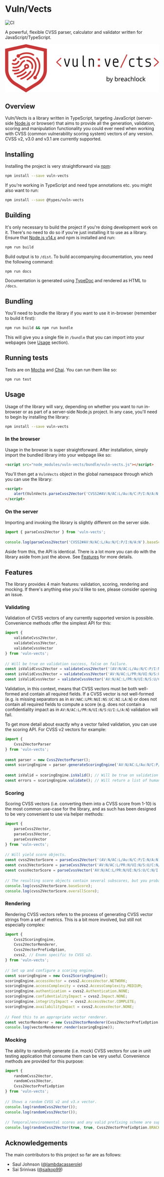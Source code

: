 # Vuln/Vects

![CI](https://github.com/security-breachlock/vuln-vects/actions/workflows/main.yml/badge.svg)

A powerful, flexible CVSS parser, calculator and validator written for JavaScript/TypeScript.

![Logo](logo-readme.svg)

## Overview
Vuln/Vects is a library written in TypeScript, targeting JavaScript (server-side [Node.js](https://nodejs.org/en/) or
browser) that aims to provide all the generation, validation, scoring and manipulation functionality you could ever need
when working with CVSS (common vulnerability scoring system) vectors of any version. CVSS v2, v3.0 and v3.1 are
currently supported.

## Installing
Installing the project is very straightforward via [npm](https://www.npmjs.com/):

```bash
npm install --save vuln-vects
```

If you're working in TypeScript and need type annotations etc. you might also want to run:

```bash
npm install --save @types/vuln-vects
```

## Building
It's only necessary to build the project if you're doing development work on it. There's no need to do so if you're just installing it to use as a library. Ensure that [Node.js v14.x](https://nodejs.org/en/) and npm is installed and run:

```bash
npm run build
```

Build output is to `/dist`. To build accompanying documentation, you need the following command:

```bash
npm run docs
```

Documentation is generated using [TypeDoc](https://typedoc.org/) and rendered as HTML to `/docs`.

## Bundling
You'll need to bundle the library if you want to use it in-browser (remember to build it first):

```bash
npm run build && npm run bundle
```

This will give you a single file in `/bundle` that you can import into your webpages (see [Usage](#usage) section).

## Running tests
Tests are on [Mocha](https://mochajs.org/) and [Chai](https://www.chaijs.com/). You can run them like so:

```bash
npm run test
```

## Usage
Usage of the library will vary, depending on whether you want to run in-browser or as part of a server-side Node.js project. In any case, you'll need to begin by installing the library:

```bash
npm install --save vuln-vects
```

### In the browser
Usage in the browser is super straightforward. After installation, simply import the bundled library into your webpage like so:

```html
<script src="node_modules/vuln-vects/bundle/vuln-vects.js"></script>
```

You'll then get a `VulnVects` object in the global namespace through which you can use the library:

```html
<script>
    alert(VulnVects.parseCvss2Vector('CVSS2#AV:N/AC:L/Au:N/C:P/I:N/A:N').baseScore); // Shows '5.0'.
</script>
```

### On the server
Importing and invoking the library is slightly different on the server side.

```js
import { parseCvss2Vector } from 'vuln-vects';

console.log(parseCvss2Vector('CVSS2#AV:N/AC:L/Au:N/C:P/I:N/A:N').baseScore); // Prints '5.0'.
```

Aside from this, the API is identical. There is a lot more you can do with the library aside from just the above. See [Features](#features) for more details.

## Features
The library provides 4 main features: validation, scoring, rendering and mocking. If there's anything else you'd like to see, please consider opening an issue.

### Validating
Validation of CVSS vectors of any currently supported version is possible. Convenience methods offer the simplest API for this:

```js
import {
    validateCvss2Vector,
    validateCvss3Vector,
    validateCvssVector
} from 'vuln-vects';

// Will be true on validation success, false on failure.
const isValidCvss2Vector = validateCvss2Vector('(AV:N/AC:L/Au:N/C:P/I:N/A:N)'); // For CVSS v2.
const isValidCvss3Vector = validateCvss3Vector('AV:N/AC:L/PR:N/UI:N/S:U/C:N/I:L/A:N'); // For CVSS v3.x.
const isValidCvssVector = validateCvssVector('AV:N/AC:L/PR:N/UI:N/S:U/C:N/I:L/A:N'); // Version-agnostic.
```

Validation, in this context, means that CVSS vectors must be both well-formed and contain all required fields. If a CVSS vector is not well-formed (e.g. is missing separators as in `AV:NAC:LPR:NUI:NS:UC:NI:LA:N`) or does not contain all required fields to compute a score (e.g. does not contain a confidentiality impact as in `AV:N/AC:L/PR:N/UI:N/S:U/I:L/A:N`) validation will fail.

To get more detail about exactly why a vector failed validation, you can use the scoring API. For CVSS v2 vectors for example:

```js
import {
    Cvss2VectorParser
} from 'vuln-vects';

const parser = new Cvss2VectorParser();
const scoringEngine = parser.generateScoringEngine('AV:N/AC:L/Au:N/C:P/I:N'); // Missing availability impact.

const isValid = scoringEngine.isValid(); // Will be true on validation success, false on failure.
const errors = scoringEngine.validate(); // Will return a list of human-readable validation errors.
```

### Scoring
Scoring CVSS vectors (i.e. converting them into a CVSS score from 1-10) is the most common use-case for the library, and as such has been designed to be very convenient to use via helper methods:

```js
import {
    parseCvss2Vector,
    parseCvss3Vector,
    parseCvssVector
} from 'vuln-vects';

// Will yield score objects.
const cvss2VectorScore = parseCvss2Vector('(AV:N/AC:L/Au:N/C:P/I:N/A:N)'); // For CVSS v2.
const cvss3VectorScore = parseCvss3Vector('AV:N/AC:L/PR:N/UI:N/S:U/C:N/I:L/A:N'); // For CVSS v3.x.
const cvssVectorScore = parseCvssVector('AV:N/AC:L/PR:N/UI:N/S:U/C:N/I:L/A:N'); // Version-agnostic.

// The resulting score objects contain several subscores, but you probably want base score or overall score.
console.log(cvss2VectorScore.baseScore);
console.log(cvss2VectorScore.overallScore);
```

### Rendering
Rendering CVSS vectors refers to the process of generating CVSS vector strings from a set of metrics. This is a bit more involved, but still not especially complex:

```js
import {
    Cvss2ScoringEngine,
    Cvss2VectorRenderer,
    Cvss2VectorPrefixOption,
    cvss2, // Enums specific to CVSS v2.
} from 'vuln-vects';

// Set up and configure a scoring engine.
const scoringEngine = new Cvss2ScoringEngine();
scoringEngine.accessVector = cvss2.AccessVector.NETWORK;
scoringEngine.accessComplexity = cvss2.AccessComplexity.MEDIUM;
scoringEngine.authentication = cvss2.Authentication.NONE;
scoringEngine.confidentialityImpact = cvss2.Impact.NONE;
scoringEngine.integrityImpact = cvss2.AccessVector.COMPLETE;
scoringEngine.availabilityImpact = cvss2.AccessVector.NONE;

// Feed this to an appropriate vector renderer.
const vectorRenderer = new Cvss2VectorRenderer(Cvss2VectorPrefixOption.BRACKETED);
console.log(vectorRenderer.render(scoringEngine));
```

### Mocking
The ability to randomly generate (i.e. mock) CVSS vectors for use in unit testing application that consume them can be very useful. Convenience methods are provided for this purpose:

```js
import {
    randomCvss2Vector,
    randomCvss3Vector,
    Cvss2VectorPrefixOption
} from 'vuln-vects';

// Shows a random CVSS v2 and v3.x vector.
console.log(randomCvss2Vector());
console.log(randomCvss3Vector());

// Temporal/environmental scores and any valid prefixing scheme are supported:
console.log(randomCvss2Vector(true, true, Cvss2VectorPrefixOption.BRACKETED));
```

## Acknowledgements
The main contributors to this project so far are as follows:

* Saul Johnson ([@lambdacasserole](https://github.com/lambdacasserole))
* Sai Srinivas ([@saikop99](https://github.com/saikop99))
